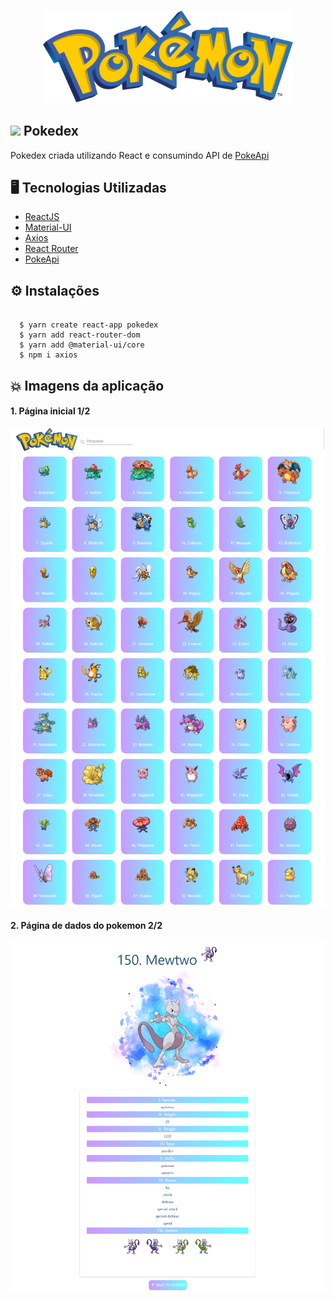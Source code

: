 <h3 align="center">
    <img src="./src/assets/Pokemon_logo.svg" width="400px" /> <br>
 
  
  ## <img src="./public/favicon.ico" width="30px" />  Pokedex 

  
 Pokedex criada utilizando React e consumindo API de [PokeApi](https://pokeapi.co/)


## :desktop_computer:	 Tecnologias Utilizadas
- [ReactJS](https://pt-br.reactjs.org/)
- [Material-UI](https://material-ui.com/pt/)
- [Axios](https://www.npmjs.com/package/axios)
- [React Router](https://reactrouter.com/)
- [PokeApi](https://pokeapi.co/)


## <dt> :gear: Instalações </dt>

```shell 

  $ yarn create react-app pokedex
  $ yarn add react-router-dom
  $ yarn add @material-ui/core
  $ npm i axios

```
## <dt> :boom: Imagens da aplicação </dt>

####  <dt> 1. Página inicial 1/2 </dt>

<img src="./src/assets/print1.png" width="600px" /> 

####  <dt> 2. Página de dados do pokemon 2/2 </dt>
<img src="./src/assets/print2.png" width="600px" /> 


